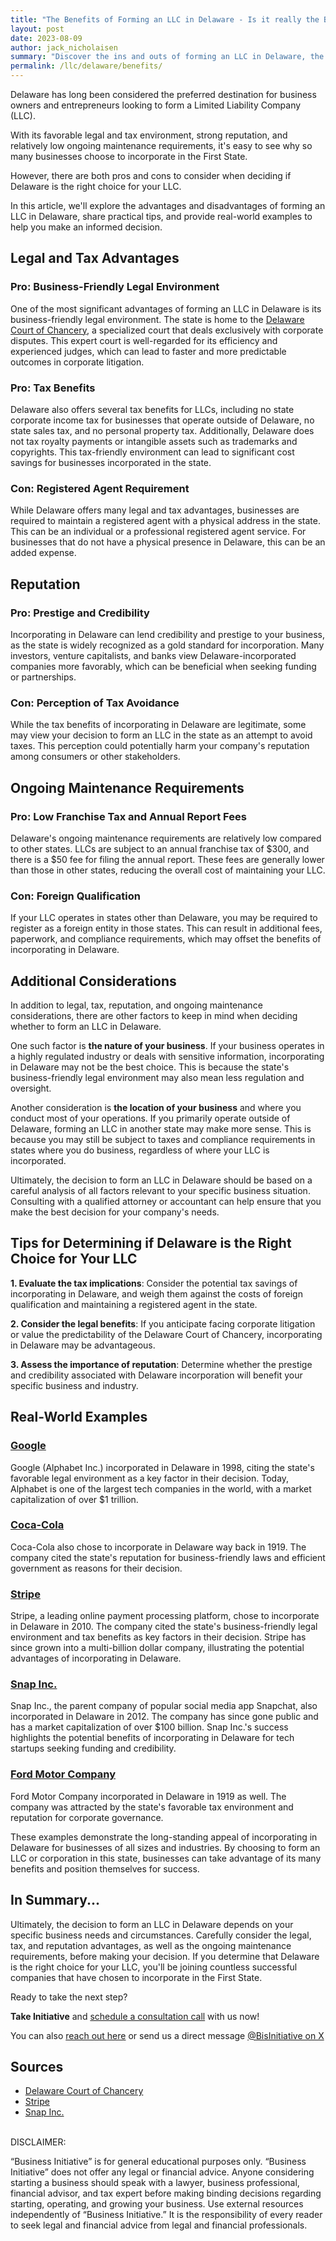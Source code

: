```yaml
---
title: "The Benefits of Forming an LLC in Delaware - Is it really the BEST State?"
layout: post
date: 2023-08-09
author: jack_nicholaisen
summary: "Discover the ins and outs of forming an LLC in Delaware, the go-to state for incorporation. Learn about the legal, tax, and reputation advantages, as well as the ongoing maintenance requirements. Dive into real-world examples that reveal the practicalities of Delaware incorporation. Don't miss out on valuable insights to help you decide if Delaware is the right choice for your LLC. Read on and make the best decision for your business!"
permalink: /llc/delaware/benefits/
---
```


Delaware has long been considered the preferred destination for business owners and entrepreneurs looking to form a Limited Liability Company (LLC). 

With its favorable legal and tax environment, strong reputation, and relatively low ongoing maintenance requirements, it's easy to see why so many businesses choose to incorporate in the First State.

However, there are both pros and cons to consider when deciding if Delaware is the right choice for your LLC.

In this article, we'll explore the advantages and disadvantages of forming an LLC in Delaware, share practical tips, and provide real-world examples to help you make an informed decision.

## Legal and Tax Advantages

### Pro: Business-Friendly Legal Environment

One of the most significant advantages of forming an LLC in Delaware is its business-friendly legal environment. The state is home to the [Delaware Court of Chancery](https://courts.delaware.gov/chancery/), a specialized court that deals exclusively with corporate disputes. This expert court is well-regarded for its efficiency and experienced judges, which can lead to faster and more predictable outcomes in corporate litigation.

### Pro: Tax Benefits

Delaware also offers several tax benefits for LLCs, including no state corporate income tax for businesses that operate outside of Delaware, no state sales tax, and no personal property tax. Additionally, Delaware does not tax royalty payments or intangible assets such as trademarks and copyrights. This tax-friendly environment can lead to significant cost savings for businesses incorporated in the state.

### Con: Registered Agent Requirement

While Delaware offers many legal and tax advantages, businesses are required to maintain a registered agent with a physical address in the state. This can be an individual or a professional registered agent service. For businesses that do not have a physical presence in Delaware, this can be an added expense.

## Reputation

### Pro: Prestige and Credibility

Incorporating in Delaware can lend credibility and prestige to your business, as the state is widely recognized as a gold standard for incorporation. Many investors, venture capitalists, and banks view Delaware-incorporated companies more favorably, which can be beneficial when seeking funding or partnerships.

### Con: Perception of Tax Avoidance

While the tax benefits of incorporating in Delaware are legitimate, some may view your decision to form an LLC in the state as an attempt to avoid taxes. This perception could potentially harm your company's reputation among consumers or other stakeholders.

## Ongoing Maintenance Requirements

### Pro: Low Franchise Tax and Annual Report Fees

Delaware's ongoing maintenance requirements are relatively low compared to other states. LLCs are subject to an annual franchise tax of $300, and there is a $50 fee for filing the annual report. These fees are generally lower than those in other states, reducing the overall cost of maintaining your LLC.

### Con: Foreign Qualification

If your LLC operates in states other than Delaware, you may be required to register as a foreign entity in those states. This can result in additional fees, paperwork, and compliance requirements, which may offset the benefits of incorporating in Delaware.

## Additional Considerations

In addition to legal, tax, reputation, and ongoing maintenance considerations, there are other factors to keep in mind when deciding whether to form an LLC in Delaware.

One such factor is **the nature of your business**. If your business operates in a highly regulated industry or deals with sensitive information, incorporating in Delaware may not be the best choice. This is because the state's business-friendly legal environment may also mean less regulation and oversight.

Another consideration is **the location of your business** and where you conduct most of your operations. If you primarily operate outside of Delaware, forming an LLC in another state may make more sense. This is because you may still be subject to taxes and compliance requirements in states where you do business, regardless of where your LLC is incorporated.

Ultimately, the decision to form an LLC in Delaware should be based on a careful analysis of all factors relevant to your specific business situation. Consulting with a qualified attorney or accountant can help ensure that you make the best decision for your company's needs.

## Tips for Determining if Delaware is the Right Choice for Your LLC

**1.  Evaluate the tax implications**: Consider the potential tax savings of incorporating in Delaware, and weigh them against the costs of foreign qualification and maintaining a registered agent in the state.

**2.  Consider the legal benefits**: If you anticipate facing corporate litigation or value the predictability of the Delaware Court of Chancery, incorporating in Delaware may be advantageous.

**3.  Assess the importance of reputation**: Determine whether the prestige and credibility associated with Delaware incorporation will benefit your specific business and industry.

## Real-World Examples

### [Google](https://www.google.com/)

Google (Alphabet Inc.) incorporated in Delaware in 1998, citing the state's favorable legal environment as a key factor in their decision. Today, Alphabet is one of the largest tech companies in the world, with a market capitalization of over $1 trillion.

### [Coca-Cola](https://www.coca-colacompany.com/)

Coca-Cola also chose to incorporate in Delaware way back in 1919. The company cited the state's reputation for business-friendly laws and efficient government as reasons for their decision.

### [Stripe](https://stripe.com/)

Stripe, a leading online payment processing platform, chose to incorporate in Delaware in 2010. The company cited the state's business-friendly legal environment and tax benefits as key factors in their decision. Stripe has since grown into a multi-billion dollar company, illustrating the potential advantages of incorporating in Delaware.

### [Snap Inc.](https://www.snap.com/en-US/)

Snap Inc., the parent company of popular social media app Snapchat, also incorporated in Delaware in 2012. The company has since gone public and has a market capitalization of over \$100 billion. Snap Inc.'s success highlights the potential benefits of incorporating in Delaware for tech startups seeking funding and credibility.

### [Ford Motor Company](https://www.ford.com/)

Ford Motor Company incorporated in Delaware in 1919 as well. The company was attracted by the state's favorable tax environment and reputation for corporate governance.

These examples demonstrate the long-standing appeal of incorporating in Delaware for businesses of all sizes and industries. By choosing to form an LLC or corporation in this state, businesses can take advantage of its many benefits and position themselves for success.

## In Summary...

Ultimately, the decision to form an LLC in Delaware depends on your specific business needs and circumstances. Carefully consider the legal, tax, and reputation advantages, as well as the ongoing maintenance requirements, before making your decision. If you determine that Delaware is the right choice for your LLC, you'll be joining countless successful companies that have chosen to incorporate in the First State.

Ready to take the next step?

**Take Initiative** and [schedule a consultation call](https://calendly.com/businessinitiative/30-minute-consultation-call) with us now!

You can also [reach out here](https://www.businessinitiative.org/contact/) or send us a direct message [@BisInitiative on X](https://twitter.com/BisInitiative)

<script async data-uid="0625212ce2" src="https://adept-hustler-4565.ck.page/0625212ce2/index.js"></script>

## Sources

-   [Delaware Court of Chancery](https://courts.delaware.gov/chancery/)
-   [Stripe](https://stripe.com/)
-   [Snap Inc.](https://www.snap.com/en-US/)

<br> DISCLAIMER:

“Business Initiative” is for general educational purposes only. “Business Initiative” does not offer any legal or financial advice. Anyone considering starting a business should speak with a lawyer, business professional, financial advisor, and tax expert before making binding decisions regarding starting, operating, and growing your business. Use external resources independently of “Business Initiative.” It is the responsibility of every reader to seek legal and financial advice from legal and financial professionals.
